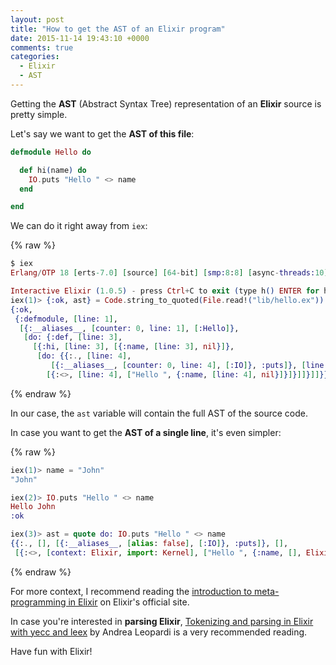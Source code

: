 ```yaml
---
layout: post
title: "How to get the AST of an Elixir program"
date: 2015-11-14 19:43:10 +0000
comments: true
categories:
  - Elixir
  - AST
---
```


Getting the **AST** (Abstract Syntax Tree) representation of an **Elixir** source is pretty simple.

Let's say we want to get the **AST of this file**:

``` elixir lib/hello.ex
defmodule Hello do

  def hi(name) do
    IO.puts "Hello " <> name
  end

end
```

We can do it right away from `iex`:

{% raw %}
``` elixir
$ iex
Erlang/OTP 18 [erts-7.0] [source] [64-bit] [smp:8:8] [async-threads:10] [kernel-poll:false]

Interactive Elixir (1.0.5) - press Ctrl+C to exit (type h() ENTER for help)
iex(1)> {:ok, ast} = Code.string_to_quoted(File.read!("lib/hello.ex"))
{:ok,
 {:defmodule, [line: 1],
  [{:__aliases__, [counter: 0, line: 1], [:Hello]},
   [do: {:def, [line: 3],
     [{:hi, [line: 3], [{:name, [line: 3], nil}]},
      [do: {{:., [line: 4],
         [{:__aliases__, [counter: 0, line: 4], [:IO]}, :puts]}, [line: 4],
        [{:<>, [line: 4], ["Hello ", {:name, [line: 4], nil}]}]}]]}]]}}
```
{% endraw %}

In our case, the `ast` variable will contain the full AST of the source code.

In case you want to get the **AST of a single line**, it's even simpler:

{% raw %}
``` elixir
iex(1)> name = "John"
"John"

iex(2)> IO.puts "Hello " <> name
Hello John
:ok

iex(3)> ast = quote do: IO.puts "Hello " <> name
{{:., [], [{:__aliases__, [alias: false], [:IO]}, :puts]}, [],
 [{:<>, [context: Elixir, import: Kernel], ["Hello ", {:name, [], Elixir}]}]}
```
 {% endraw %}

For more context, I recommend reading the [introduction to meta-programming in Elixir](http://elixir-lang.org/getting-started/meta/quote-and-unquote.html) on Elixir's official site.

In case you're interested in **parsing Elixir**, [Tokenizing and parsing in Elixir with yecc and leex](http://andrealeopardi.com/posts/tokenizing-and-parsing-in-elixir-using-leex-and-yecc/) by Andrea Leopardi is a very recommended reading.

Have fun with Elixir!
